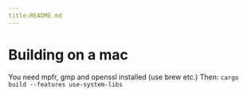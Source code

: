 ```yaml
---
title:README.md
---
```


# Building on a mac

You need mpfr, gmp and openssl installed (use brew etc.)
Then:
`cargo build --features use-system-libs`